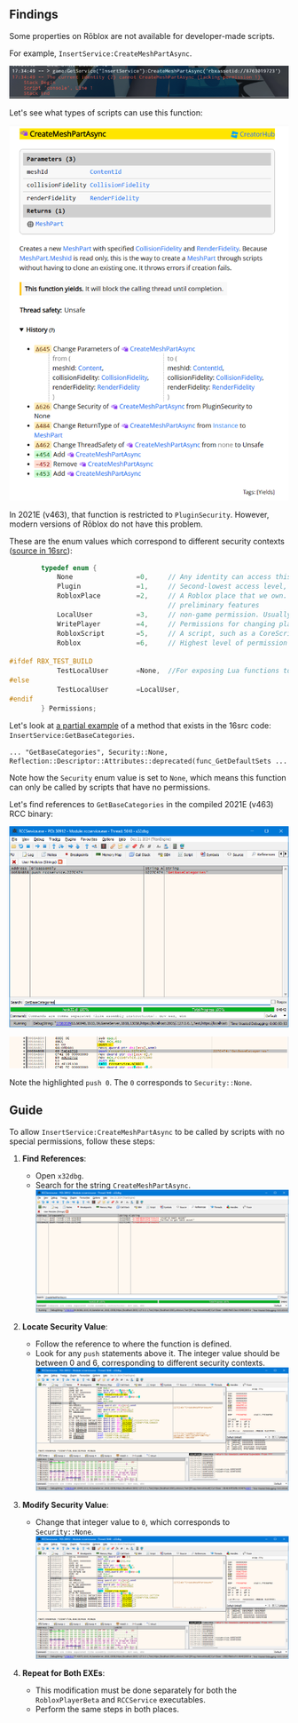 ## Findings

Some properties on Rōblox are not available for developer-made scripts.

For example, `InsertService:CreateMeshPartAsync`.

![](image.png)

Let's see what types of scripts can use this function:

![](image-1.png)

In 2021E (v463), that function is restricted to `PluginSecurity`. However, modern versions of Rōblox do not have this problem.

These are the enum values which correspond to different security contexts ([source in 16src](https://github.com/Jxys3rrV/roblox-2016-source-code/blob/4de2dc3a380e1babe4343c49a4341ceac749eddb/App/include/security/SecurityContext.h#L14)):

```cpp
		typedef enum {
			None				=0,     // Any identity can access this feature, including in-game scripts
            Plugin              =1,     // Second-lowest access level, just above in-game script
			RobloxPlace			=2,     // A Roblox place that we own. Therefore scripts are more trusted and we allow
										// preliminary features
			LocalUser			=3,     // non-game permission. Usually for IDE
			WritePlayer			=4,		// Permissions for changing player name, userId, etc.
			RobloxScript		=5,     // A script, such as a CoreScript, that we run inside a game
			Roblox				=6,     // Highest level of permission

#ifdef RBX_TEST_BUILD
			TestLocalUser       =None,  //For exposing Lua functions to the ReleaseTest build
#else
			TestLocalUser       =LocalUser,
#endif
		} Permissions;
```

Let's look at [a partial example](https://github.com/Jxys3rrV/roblox-2016-source-code/blob/4de2dc3a380e1babe4343c49a4341ceac749eddb/App/v8datamodel/InsertService.cpp#L79) of a method that exists in the 16src code: `InsertService:GetBaseCategories`.

```
... "GetBaseCategories", Security::None, Reflection::Descriptor::Attributes::deprecated(func_GetDefaultSets ...
```

Note how the `Security` enum value is set to `None`, which means this function can only be called by scripts that have no permissions.

Let's find references to `GetBaseCategories` in the compiled 2021E (v463) RCC binary:

![](image-2.png)

![Highlighted assembly code showing 'push 0' which corresponds to Security::None](image-3.png)

Note the highlighted `push 0`. The `0` corresponds to `Security::None`.

## Guide

To allow `InsertService:CreateMeshPartAsync` to be called by scripts with no special permissions, follow these steps:

1. **Find References**:

   - Open `x32dbg`.
   - Search for the string `CreateMeshPartAsync`.
     ![Find references](image-4.png)

2. **Locate Security Value**:

   - Follow the reference to where the function is defined.
   - Look for any `push` statements above it. The integer value should be between 0 and 6, corresponding to different security contexts.
     ![Read push statement](image-5.png)

3. **Modify Security Value**:

   - Change that integer value to `0`, which corresponds to `Security::None`.
     ![Modify push statement](image-6.png)

4. **Repeat for Both EXEs**:

   - This modification must be done separately for both the `RobloxPlayerBeta` and `RCCService` executables.
   - Perform the same steps in both places.
